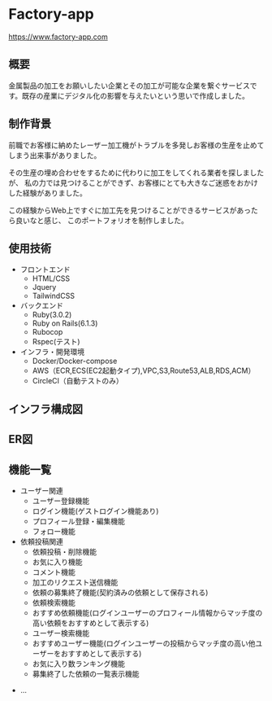 # Factory-app
https://www.factory-app.com
## 概要
金属製品の加工をお願いしたい企業とその加工が可能な企業を繋ぐサービスです。既存の産業にデジタル化の影響を与えたいという思いで作成しました。
## 制作背景
前職でお客様に納めたレーザー加工機がトラブルを多発しお客様の生産を止めてしまう出来事がありました。

その生産の埋め合わせをするために代わりに加工をしてくれる業者を探しましたが、
私の力では見つけることができず、お客様にとても大きなご迷惑をおかけした経験がありました。

この経験からWeb上ですぐに加工先を見つけることができるサービスがあったら良いなと感じ、
このポートフォリオを制作しました。
## 使用技術
- フロントエンド
  - HTML/CSS
  - Jquery
  - TailwindCSS
- バックエンド
  - Ruby(3.0.2)
  - Ruby on Rails(6.1.3)
  - Rubocop
  - Rspec(テスト)
- インフラ・開発環境
  - Docker/Docker-compose
  - AWS（ECR,ECS(EC2起動タイプ),VPC,S3,Route53,ALB,RDS,ACM）
  - CircleCI（自動テストのみ）
## インフラ構成図

## ER図

## 機能一覧
- ユーザー関連
  - ユーザー登録機能
  - ログイン機能(ゲストログイン機能あり)
  - プロフィール登録・編集機能
  - フォロー機能
- 依頼投稿関連
  - 依頼投稿・削除機能
  - お気に入り機能
  - コメント機能
  - 加工のリクエスト送信機能
  - 依頼の募集終了機能(契約済みの依頼として保存される)
  - 依頼検索機能
  - おすすめ依頼機能(ログインユーザーのプロフィール情報からマッチ度の高い依頼をおすすめとして表示する)
  - ユーザー検索機能
  - おすすめユーザー機能(ログインユーザーの投稿からマッチ度の高い他ユーザーをおすすめとして表示する)
  - お気に入り数ランキング機能
  - 募集終了した依頼の一覧表示機能

* ...

